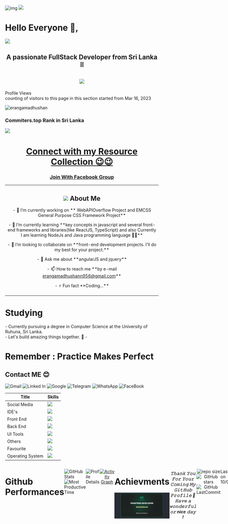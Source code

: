 
![img](https://github.com/user-attachments/assets/dc005b1a-0c27-4d5b-b1b8-ea6ff06893cf)
<img src="https://user-images.githubusercontent.com/73097560/115834477-dbab4500-a447-11eb-908a-139a6edaec5c.gif">
<h1 >Hello Everyone 👋,</h1>
<img src="https://capsule-render.vercel.app/api?type=venom&height=250&color=gradient&text=I%20am%20Eranga%20Madhushan"/>
<h2 align="center">A passionate FullStack Developer from Sri Lanka ❕❕</h2>
<h2 align="center" color="#fff">
  <a href="https://github.com/DenverCoder1/readme-typing-svg"><img src="https://readme-typing-svg.herokuapp.com?font=Time+New+Roman&color=tokyonight&size=25&center=true&vCenter=true&width=600&height=100&lines=Self-taught+Front-End+Developer,;Computer+Science+Undergraduate,;Active+Learner/Researcher,;JavaScript+Developer,;Love+to+learn+new+stuffs..<3"></a>
</h2>
Profile Views<br/>
counting of visitors to this page in this section started from Mar 16, 2023
<p align="left"> <img src="https://komarev.com/ghpvc/?username=erangamadhushan&label=Profile%20views&color=blue&style=flat" alt="erangamadhushan" /> </p>
<h3>Commiters.top Rank in Sri Lanka</h3>
<p><img src="https://user-badge.committers.top/sri_lanka/Erangamadhushan.svg"/></p>
<h1 align="center" bgcolor="red"><a href="https://web-app-with-vercel.vercel.app/" alt="myvercel application">Connect with my Resource Collection 😉😉 </a></h1>

<h3 align="center"><a href="https://www.facebook.com/share/g/13yoiqPz4i/" alt="facebookgroup">Join With Facebook Group</a></h3>
<table align="center">
  <tr align="center">
    <td align="center">
      <h2><img src = "https://github.com/7oSkaaa/7oSkaaa/blob/main/Images/about_me.gif?raw=true" width = 50px> About Me</h2>
      <p>- 🔭 I’m currently working on ** WebAPIOverflow Project and EMCSS General Purpose CSS Framework Project**</p>
      <p>- 🌱 I’m currently learning **key concepts in javascript and several front-end frameworks and libraries(like ReactJS, TypeScript) and also Currently I am learning <span>NodeJs</span> and <span>Java</span> programming language 🧑‍💻**</p>
      <p>- 👯 I’m looking to collaborate on **front-end development projects. I'll do my best for your project.**</p>
      <p>- 💬 Ask me about **angularJS and jquery**</p>
      <p>- 📫 How to reach me **by e-mail <a href="mailto:erangamadhushann956@gmail.com">erangamadhushann956@gmail.com</a>**</p>
      <p>- ⚡ Fun fact **Coding...**</p>
    </td>
    
  </tr>
</table>

<h1>Studying</h1>
- Currently pursuing a degree in Computer Science at the University of Ruhuna, Sri Lanka.<br/>
- Let's build amazing things together. 🌟
- <h1>Remember : Practice Makes Perfect</h1>


<!--<div>
  
  <img src="https://media.giphy.com/media/qgQUggAC3Pfv687qPC/giphy.gif?cid=ecf05e47niwx67rbq6sdm8yua3xbm98dq0iyl4h319iou6ym&ep=v1_gifs_search&rid=giphy.gif&ct=g"  width="600"/>
</div>-->


## Contact ME 😊 <br>
   
<p align="center">
  
![Gmail](https://img.shields.io/badge/Gmail-D14836?logo=gmail&logoColor=white&style=for-the-badge)
![Linked In](https://img.shields.io/badge/LinkedIn-D14836?logo=linkedin&logoColor=white&style=for-the-badge)
![Google](https://img.shields.io/badge/Google%20Meet-00897B?logo=google-meet&logoColor=white&style=for-the-badge)
![Telegram](https://img.shields.io/badge/Telegram-2CA5E0?logo=telegram&logoColor=white&style=for-the-badge)
![WhatsApp](https://img.shields.io/badge/WhatsApp-25D366?logo=whatsapp&logoColor=white&style=for-the-badge)
![FaceBook](https://img.shields.io/badge/FaceBook-blue?logo=FaceBook&logoColor=white&style=for-the-badge)
</p>
<table align="center">
  <thead>
    <th>Title</th>
    <th>Skills</th>
  </thead>
  <tbody>
    <tr>
      <td>Social Media</td>
      <td><img src="https://skillicons.dev/icons?i=linkedin,stackoverflow,twitter,.dev" /></td>
    </tr>
    <tr>
      <td>IDE's</td>
      <td> <img src="https://skillicons.dev/icons?i=idea,visualstudio,vscode,atom" /></td>
    </tr>
    <tr>
      <td>Front End</td>
      <td><img src="https://skillicons.dev/icons?i=html,bootstrap,css,tailwind,materialui,js,jquery,react,ts,angular,sass,less,md" /></td>
    </tr>
    <tr>
      <td>Back End</td>
      <td><img src="https://skillicons.dev/icons?i=java,nodejs,go,php" /></td>
    </tr>
    <tr>
      <td>UI Tools</td>
      <td><img src="https://skillicons.dev/icons?i=figma,photoshop,adobelightroom,framer" /></td>
    </tr>
    <tr>
      <td>Others</td>
      <td><img src="https://skillicons.dev/icons?i=discord,git,github,maven,postman,powershell,bash,gitlab,octave,matlab,npm,latex,notion" /></td>
    </tr>
    <tr>
      <td>Favourite</td>
      <td> <img src="https://skillicons.dev/icons?i=html,css,bootstrap,react,vite,tailwind,materialui,js,jquery,ts,angular,c,nodejs,mongodb" /></td>
    </tr>
    <tr>
      <td>Operating System</td>
      <td> <img src="https://skillicons.dev/icons?i=windows,linux,ubuntu,kali" /></td>
    </tr>
  </tbody>
</table>

<div style="display:flex;">
<h1>Github Performances</h1>
<table align="center">
<tr border="none">
<td width="50%" align="center">
  <img align="center" src="https://github-readme-stats.vercel.app/api?username=Erangamadhushan&show_icons=true&theme=blue-green&show=reviews,prs_merged,prs_merged_percentage&hide=contribs"/>

  <br></br>
  <img  title="🔥 Get streak stats for your profile at git.io/streak-stats" alt="Mark streak" src="https://github-readme-streak-stats.herokuapp.com/?user=Erangamadhushan&icon_color=6FDA44&theme=blue-green&hide_border=false" /> 
</td>

<td width="50%" align="center">

  <img  align="center"  src="https://github-readme-stats.anuraghazra1.vercel.app/api/top-langs/?username=Erangamadhushan&theme=blue-green&hide_border=false&no-bg=true&no-frame=true&langs_count=10"/>
  
  </td>
 
</tr>
</table>
<p align="left">
  <img src="https://github-profile-summary-cards.vercel.app/api/cards/stats?username=Erangamadhushan&theme=tokyonight" alt="GitHub Stats" width="330" />
  <img src="https://github-profile-summary-cards.vercel.app/api/cards/productive-time?username=Erangamadhushan&theme=tokyonight&utcOffset=5" alt="Most Productive Time" width="330" />
<!--   <img src="https://github-profile-summary-cards.vercel.app/api/cards/repos-per-language?username=Erangamadhushan&theme=tokyonight" alt="Most Used Languages" width="330" /> -->
</p>

<p align="left">
  <img src="https://github-profile-summary-cards.vercel.app/api/cards/profile-details?username=Erangamadhushan&theme=tokyonight" alt="Profile Details" width="1000" />
</p>

<div align="center">

  [![Activity Graph](https://github-readme-activity-graph.vercel.app/graph?username=Erangamadhushan&theme=redical)](https://github.com/Erangamadhushan)  
<!--redical-->
</div>
<div>
  <h1>Achievments</h1>
  <p><img align="left" src="goals.png" alt="erangamadhushan_front_end_achievments" /></p>
  <br/><br/>
</div>

<h5 align="center">
𝚃𝚑𝚊𝚗𝚔 𝚈𝚘𝚞 𝙵𝚘𝚛 𝚈𝚘𝚞𝚛 𝙲𝚘𝚖𝚒𝚗𝚐 𝙼𝚢 𝙶𝚒𝚝𝙷𝚞𝚋 𝙿𝚛𝚘𝚏𝚒𝚕𝚎 🤝
𝙷𝚊𝚟𝚎 𝚊 𝚠𝚘𝚗𝚍𝚎𝚛𝚏𝚞𝚕 𝚘𝚛 nice 𝚍𝚊𝚢 ! 
</h5>
<div align="center">
  
![repo size](https://img.shields.io/github/repo-size/Erangamadhushan/Erangamadhushan?label=Repo%20Size&style=for-the-badge&labelColor=black&color=20bf6b)
![GitHub stars](https://img.shields.io/github/stars/Erangamadhushan/Erangamadhushan?&labelColor=black&color=f7b731&style=for-the-badge)
![GitHub LastCommit](https://img.shields.io/github/last-commit/Erangamadhushan/Erangamadhushan?logo=github&labelColor=black&color=d1d8e0&style=for-the-badge)
</div>

<div>
<p>Last Edited on 10/02/2025</p>
</div>


